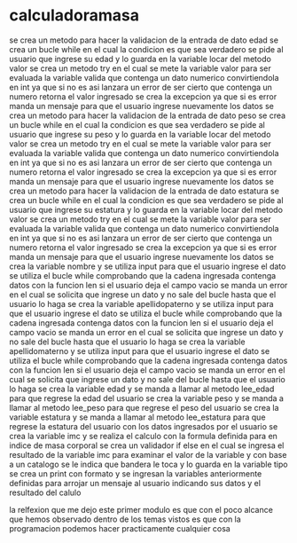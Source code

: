 # calculadoramasa
se crea un metodo para hacer la validacion de la entrada de dato edad
se crea un bucle while en el cual la condicion es que sea verdadero
se pide al usuario que ingrese su edad y lo guarda en la variable locar del metodo valor
se crea un metodo try en el cual se mete la variable valor para ser evaluada
la variable valida que contenga un dato numerico convirtiendola en int ya que si no es asi lanzara un error
de ser cierto que contenga un numero retorna el valor ingresado
se crea la excepcion ya que si es error manda un mensaje para que el usuario ingrese nuevamente los datos
se crea un metodo para hacer la validacion de la entrada de dato peso
se crea un bucle while en el cual la condicion es que sea verdadero
se pide al usuario que ingrese su peso y lo guarda en la variable locar del metodo valor
se crea un metodo try en el cual se mete la variable valor para ser evaluada
la variable valida que contenga un dato numerico convirtiendola en int ya que si no es asi lanzara un error
de ser cierto que contenga un numero retorna el valor ingresado
se crea la excepcion ya que si es error manda un mensaje para que el usuario ingrese nuevamente los datos
se crea un metodo para hacer la validacion de la entrada de dato estatura
se crea un bucle while en el cual la condicion es que sea verdadero
se pide al usuario que ingrese su estatura y lo guarda en la variable locar del metodo valor
se crea un metodo try en el cual se mete la variable valor para ser evaluada
la variable valida que contenga un dato numerico convirtiendola en int ya que si no es asi lanzara un error
de ser cierto que contenga un numero retorna el valor ingresado
se crea la excepcion ya que si es error manda un mensaje para que el usuario ingrese nuevamente los datos
se crea la variable nombre y se utiliza input para que el usuario ingrese el dato
se utiliza el bucle while comprobando que la cadena ingresada contenga datos con la funcion len
si el usuario deja el campo vacio se manda un error en el cual se solicita que ingrese un dato y no sale del bucle hasta que el usuario lo haga
se crea la variable apellidopaterno y se utiliza input para que el usuario ingrese el dato
se utiliza el bucle while comprobando que la cadena ingresada contenga datos con la funcion len
si el usuario deja el campo vacio se manda un error en el cual se solicita que ingrese un dato y no sale del bucle hasta que el usuario lo haga
se crea la variable apellidomaterno y se utiliza input para que el usuario ingrese el dato
se utiliza el bucle while comprobando que la cadena ingresada contenga datos con la funcion len
si el usuario deja el campo vacio se manda un error en el cual se solicita que ingrese un dato y no sale del bucle hasta que el usuario lo haga
se crea la variable edad y se manda a llamar al metodo lee_edad para que regrese la edad del usuario
se crea la variable peso y se manda a llamar al metodo lee_peso para que regrese el peso del usuario
se crea la variable estatura y se manda a llamar al metodo lee_estatura para que regrese la estatura del usuario
con los datos ingresados por el usuario se crea la variable imc y se realiza el calculo con la formula definida para en indice de masa corporal
se crea un validador if else en el cual se ingresa el resultado de la variable imc para examinar el valor de la variable y con base a un catalogo
se le indica que bandera le toca y lo guarda en la variable tipo
se crea un print con formato y se ingresan la variables anteriormente definidas para arrojar un mensaje al usuario indicando sus datos y el resultado del calulo

la relfexion que me dejo este primer modulo es que con el poco alcance que hemos observado dentro de los temas vistos es que con la programacion podemos 
hacer practicamente cualquier cosa
